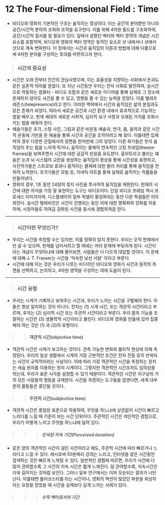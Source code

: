 # 12 The Four-dimensional Field : Time
 * 비디오와 영화의 기본적인 구조는 움직이는 영상이다. 이는 공간적 분야뿐만 아니라 공간/시간적 분야의 조화와 조작을 요구한다. 
 이를 위해 4차원 필드를 구조화하여, 공간/시간적 질서를 알 필요가 있다. 앞에서 살폈던 벡터와 벡터 영역의 개념은 시간 요소를 포함하며, 비디오와 영화의 벡터 영역은 동적인 요소로 샷 내에서나 샷에서 샷으로 계속 변화한다. 이 장에서는 시간과 움직임의 이론과 방법에 대해 다룸으로써 4차원 분야를 구성하는 토대를 마련하고자 한다. 
 
 > ### 시간의 중요성
 * 시간은 오래 전부터 인간의 관심사였으며, 이는 효율성을 지향하는 사회에서 돈과도 같은 실존적 의미를 얻었다. 또 지난 시간동안 우리는 전자 사회로 발전하여, 실시간으로 작동하는 컴퓨터 - 비디오 조합과 같은 새로운 미디어를 통해 실제로 그 장소에 존재하지 않아도 사건을 볼 수 있고, 영향을 줄 수 있는 능력을 얻었다. 이를 텔레프레즌스(telepresence)라고 한다. 이러한 맥락에서 시간과 움직임은 삶의 본질과도 같은 존재가 되었다. 따라서 새로운 공간과 시간 환경 내에서 효과적으로 기능하는 법을 배우고, 현재 세대의 새로운 사회적, 심리적 요구 사항과 오래된 가치를 조화시키는 법을 배워야 한다. 
 * 예술가들은 조각, 스틸 사진, 그림과 같은 비운동 예술과, 연극, 춤, 음악과 같은 시간적 운동에 기반을 둔 예술을 통해 시간과 공간을 조작하려고 해 왔다. 이를테면 입체파의 경우 다양한 관점에서의 장면을 한꺼번에 그려 넣었다. 다른 화가들은 붓의 움직임이 주는 힘을 느끼게 하거나, 움직이는 물체의 연속적인 고정 프레임(freeze-frames)을 보여주면서 시간에 대한 공감적 반응을 유도한다. 옵아트라고 불리는 예술은 눈과 뇌 시스템의 교란을 생성하는 움직임의 환상을 통해 시간성을 표현하고, 사진작가들은 스트로보 효과나 뭄직이는 물체에 대한 블러 처리를 통해 움직임을 전하려 노력한다. 조각가들은 모빌 등, 키네틱 아트를 통해 실제로 움직이는 작품들을 만들어낸다.    
 * 영화의 경우, 1초 동안 24장의 정지 사진을 투사하여 움직임을 재현한다. 현재의 시간에 대한 의식을 가장 잘 표현하는 도구는 비디오이다. 단일 비디오 프레임 역시 프로세스 이미지이며, 디스플레이의 일부 픽셀이 활성화되는 동안 다른 픽셀들은 어두워진다. 실시간 텔레비전은 사건이 진행되는 동안 이에 대한 명확화와 강화를 허용하며, 시청자들로 하여금 강화된 사건을 동시에 경험하게끔 한다.

--------------------------------------------------------------------

 > ### 시간이란 무엇인가?
  * 우리는 시간을 측정할 수는 있지만, 이를 정확히 알지 못한다. 우리는 오직 현재에서만 살 수 있으며, 현재를 넘어서려고 할 때에는 어러 문제에 부딫히게 된다. 시간이라는 개념이 무엇이냐에 대해 물어보면, 사람들은 다 다르게 대답할 것이다. 이 문제에 대해 J. T. Frasser는 시간을 '익숙한 낯선 사람' 이라고 부른다. 
  * 시간에 대해 아는 것은 우리가 다루는 미디어인 비디오와 영화가 사건과 동작의 측면을 선택하고, 논의하고, 4차원 영역을 구성하는 데에 도움이 된다. 
----------------------------------------------------------------
 > ### 시간 유형
 * 우리는 시계가 기록하고 보여주는 시간과, 우리가 느끼는 시간을 구별해야 한다. 이 둘은 항상 일치하는 것이 아니다. 전자는 (1) 시계 시간, 또는 객관적 시간이라고 부르며, 후자는 (2) 심리적 시간 또는 주관적 시간이라고 부른다. 우리 몸의 기능을 조절하는 시간은 (3) 생물학적 시간이라고 불린다. 비디오와 영화를 만듦에 있어 집중해야 하는 것은 (1) 과 (2)의 유형이다. 

 > > #### 객관적 시간(objective time)
  * 객관적 시간은 시계가 보고하는 것이다. 관측 가능한 변화와 물리적 현상에 의해 측정된다. 우리의 일상 생활에서 시계의 가장 근본적인 조건은 전자 진동 등의 반복되는 사건이 규칙적이라는 사실이다. 이에 따라 가장 객관적인 시간을 측정하는 장치는 세슘 원자를 이용하는 원자 시계이다. 그렇지만 객관적인 시간조차도 임의성을 띄는데, 우리가 표준 시각을 설정할 수 있기 때문이다. 객관적인 시간은 지구상의 거의 모든 사람들의 행동을 규제한다. 시간을 측정하는 도구들을 없앤다면, 세계 대부분의 활동들은 중단될 것이다. 

 > > #### 주관적 시간(subjective time)
 * 객관적 시간은 중첩된 표준으로 작용하여, 무엇을 하느냐에 상관없이 시간이 빠르고 느리다를 느낄 때 기준이 되는 시간 단위이다. 주관적인 시간은 개인적인 경험으로, 우리가 어떻게 느끼고 무엇을 하느냐에 달려 있다.    
 
 > > > ##### 인식된 지속 기간(Perceived duration)
  * 같은 양의 객관적인 시간이 걸린 사건이라고 해도, 주관적 시간에 따라 빠르거나 느리다고 느낄 수 있다. 예시로써 50분짜리 강의는 느리고, 인터넷을 같은 시간동안 검색하는 것은 빠르게 느껴질 수 있다. 일반적인 경험에 따르면, 우리가 사건에 더 많이 관여할수록 그 사건의 지속 시간은 짧게 느껴진다. 덜 관여할수록, 지속시간은 더욱 길어지는 것처럼 보인다. 그러나 일부 연구에서는 이와 모순되는 결과가 나탄난다. 이를테면 롤러코스터를 타는 시간이나, 영화의 액션이 많았던 부분을 회상하라는 요청을 얻었을 때 시간을 실제보다 길게 느끼는 사례가 있다. 

 > > > ##### 수직 벡터로서의 기간





